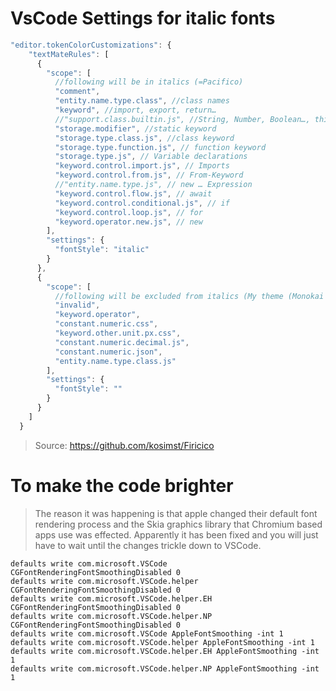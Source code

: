 # VsCode Settings for italic fonts

```javascript
"editor.tokenColorCustomizations": {
    "textMateRules": [
      {
        "scope": [
          //following will be in italics (=Pacifico)
          "comment",
          "entity.name.type.class", //class names
          "keyword", //import, export, return…
          //"support.class.builtin.js", //String, Number, Boolean…, this, super
          "storage.modifier", //static keyword
          "storage.type.class.js", //class keyword
          "storage.type.function.js", // function keyword
          "storage.type.js", // Variable declarations
          "keyword.control.import.js", // Imports
          "keyword.control.from.js", // From-Keyword
          //"entity.name.type.js", // new … Expression
          "keyword.control.flow.js", // await
          "keyword.control.conditional.js", // if
          "keyword.control.loop.js", // for
          "keyword.operator.new.js", // new
        ],
        "settings": {
          "fontStyle": "italic"
        }
      },
      {
        "scope": [
          //following will be excluded from italics (My theme (Monokai dark) has some defaults I don't want to be in italics)
          "invalid",
          "keyword.operator",
          "constant.numeric.css",
          "keyword.other.unit.px.css",
          "constant.numeric.decimal.js",
          "constant.numeric.json",
          "entity.name.type.class.js"
        ],
        "settings": {
          "fontStyle": ""
        }
      }
    ]
  }
```

> Source: https://github.com/kosimst/Firicico

# To make the code brighter

>The reason it was happening is that apple changed their default font rendering process and the Skia graphics library that Chromium based apps use was effected. Apparently it has been fixed and you will just have to wait until the changes trickle down to VSCode.

```shell
defaults write com.microsoft.VSCode CGFontRenderingFontSmoothingDisabled 0
defaults write com.microsoft.VSCode.helper CGFontRenderingFontSmoothingDisabled 0
defaults write com.microsoft.VSCode.helper.EH CGFontRenderingFontSmoothingDisabled 0
defaults write com.microsoft.VSCode.helper.NP CGFontRenderingFontSmoothingDisabled 0
defaults write com.microsoft.VSCode AppleFontSmoothing -int 1
defaults write com.microsoft.VSCode.helper AppleFontSmoothing -int 1
defaults write com.microsoft.VSCode.helper.EH AppleFontSmoothing -int 1
defaults write com.microsoft.VSCode.helper.NP AppleFontSmoothing -int 1
```

